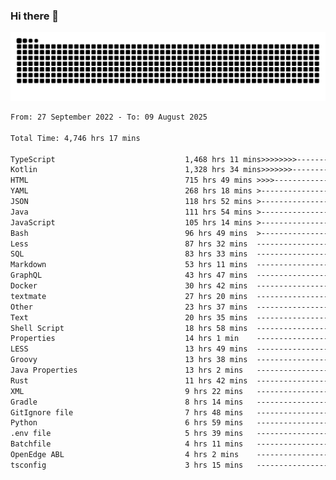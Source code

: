 ### Hi there 👋

<picture>
  <source media="(prefers-color-scheme: dark)" srcset="https://raw.githubusercontent.com/heyline/heyline/output/github-contribution-grid-snake-dark.svg">
  <source media="(prefers-color-scheme: light)" srcset="https://raw.githubusercontent.com/heyline/heyline/output/github-contribution-grid-snake.svg">
  <img alt="github contribution grid snake animation" src="https://raw.githubusercontent.com/heyline/heyline/output/github-contribution-grid-snake.svg">
</picture>

<!--START_SECTION:waka-->

```txt
From: 27 September 2022 - To: 09 August 2025

Total Time: 4,746 hrs 17 mins

TypeScript                             1,468 hrs 11 mins>>>>>>>>-----------------   30.93 %
Kotlin                                 1,328 hrs 34 mins>>>>>>>------------------   27.99 %
HTML                                   715 hrs 49 mins >>>>---------------------   15.08 %
YAML                                   268 hrs 18 mins >------------------------   05.65 %
JSON                                   118 hrs 52 mins >------------------------   02.50 %
Java                                   111 hrs 54 mins >------------------------   02.36 %
JavaScript                             105 hrs 14 mins >------------------------   02.22 %
Bash                                   96 hrs 49 mins  >------------------------   02.04 %
Less                                   87 hrs 32 mins  -------------------------   01.84 %
SQL                                    83 hrs 33 mins  -------------------------   01.76 %
Markdown                               53 hrs 11 mins  -------------------------   01.12 %
GraphQL                                43 hrs 47 mins  -------------------------   00.92 %
Docker                                 30 hrs 42 mins  -------------------------   00.65 %
textmate                               27 hrs 20 mins  -------------------------   00.58 %
Other                                  23 hrs 37 mins  -------------------------   00.50 %
Text                                   20 hrs 35 mins  -------------------------   00.43 %
Shell Script                           18 hrs 58 mins  -------------------------   00.40 %
Properties                             14 hrs 1 min    -------------------------   00.30 %
LESS                                   13 hrs 49 mins  -------------------------   00.29 %
Groovy                                 13 hrs 38 mins  -------------------------   00.29 %
Java Properties                        13 hrs 2 mins   -------------------------   00.27 %
Rust                                   11 hrs 42 mins  -------------------------   00.25 %
XML                                    9 hrs 22 mins   -------------------------   00.20 %
Gradle                                 8 hrs 14 mins   -------------------------   00.17 %
GitIgnore file                         7 hrs 48 mins   -------------------------   00.16 %
Python                                 6 hrs 59 mins   -------------------------   00.15 %
.env file                              5 hrs 39 mins   -------------------------   00.12 %
Batchfile                              4 hrs 11 mins   -------------------------   00.09 %
OpenEdge ABL                           4 hrs 2 mins    -------------------------   00.09 %
tsconfig                               3 hrs 15 mins   -------------------------   00.07 %
```

<!--END_SECTION:waka-->

